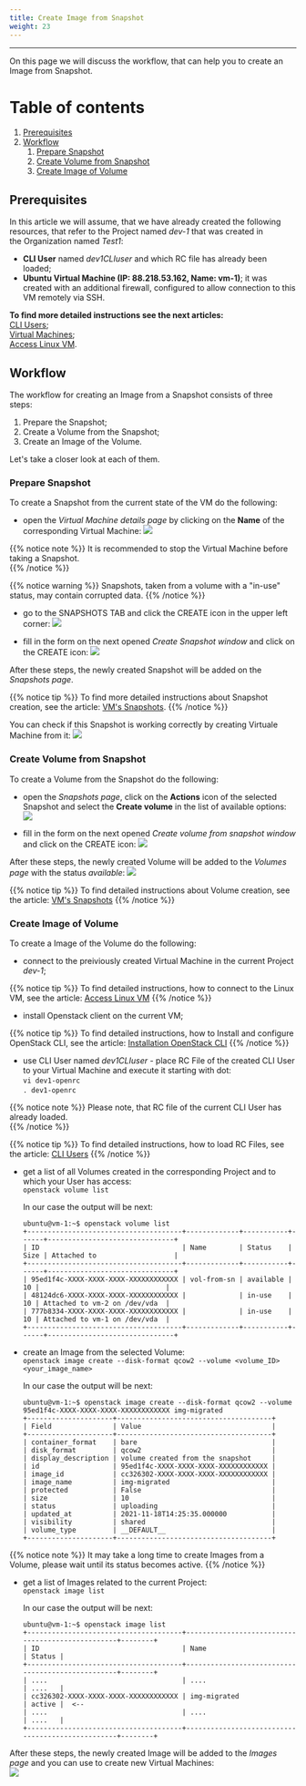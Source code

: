```yaml
---
title: Create Image from Snapshot
weight: 23
---
```

___
On this page we will discuss the workflow, that can help you to create an Image from Snapshot.

# Table of contents
1. [Prerequisites](#prerequisites)
2. [Workflow](#workflow)
    1. [Prepare Snapshot](#prepare-snapshot)
    2. [Create Volume from Snapshot](#create-volume-from-snapshot)
    3. [Create Image of Volume](#create-image-of-volume)



## Prerequisites
In this article we will assume, that we have already created the following resources, that refer to the Project named *dev-1* that was created in the Organization named *Test1*: 

  - **CLI User** named *dev1CLIuser* and which RC file has already been loaded;  
  - **Ubuntu Virtual Machine (IP: 88.218.53.162, Name: vm-1)**; it was created with an additional firewall, configured to allow connection to this VM remotely via SSH.    
  
**To find more detailed instructions see the next articles:**   
    [CLI Users](https://docs.ventuscloud.eu/products/security/cli-users/);   
    [Virtual Machines](https://docs.ventuscloud.eu/products/compute/virtual-machines/);      
    [Access Linux VM](https://docs.ventuscloud.eu/products/compute/connect-linux-vm/).       

## Workflow  
The workflow for creating an Image from a Snapshot consists of three steps:
1. Prepare the Snapshot;
2. Create a Volume from the Snapshot;
3. Create an Image of the Volume.

Let's take a closer look at each of them.

### Prepare Snapshot
To create a Snapshot from the current state of the VM do the following:
- open the *Virtual Machine details page* by clicking on the **Name** of the corresponding Virtual Machine:
![](../../../assets/images/tutorials/0-6.png?classes=border,shadow) 

{{% notice note %}}
It is recommended to stop the Virtual Machine before taking a Snapshot.  
{{% /notice %}} 

{{% notice warning %}}
Snapshots, taken from a volume with a "in-use" status, may contain corrupted data.
{{% /notice %}} 

- go to the SNAPSHOTS TAB and click the CREATE icon in the upper left corner:
![](../../../assets/images/tutorials/0-7.png?classes=border,shadow) 

- fill in the form on the next opened *Create Snapshot window* and click on the CREATE icon:
![](../../../assets/images/tutorials/0-8.png?classes=border,shadow)

After these steps, the newly created Snapshot will be added on the *Snapshots page*.

{{% notice tip %}}
To find more detailed instructions about Snapshot creation, see the article: [VM's Snapshots](https://docs.ventuscloud.eu/products/storage/manage-snapshots/).
{{% /notice %}} 

You can check if this Snapshot is working correctly by creating Virtuale Machine from it:
![](../../../assets/images/tutorials/0-4.png?classes=border,shadow)


### Create Volume from Snapshot
To create a Volume from the Snapshot do the following:

- open the *Snapshots page*, click on the **Actions** icon of the selected Snapshot and select the **Create volume** in the list of available options:
![](../../assets/images/tutorials/15.png?classes=border,shadow) 

- fill in the form on the next opened *Create volume from snapshot window* and click on the CREATE icon:
![](../../assets/images/tutorials/16.png?classes=border,shadow) 

After these steps, the newly created Volume will be added to the *Volumes page* with the status *available*:
![](../../assets/images/tutorials/16.png?classes=border,shadow) 

{{% notice tip %}}
To find detailed instructions about Volume creation, see the article: [VM's Snapshots](https://docs.ventuscloud.eu/products/storage/manage-snapshots/) 
{{% /notice %}} 

### Create Image of Volume
To create a Image of the Volume do the following:

- connect to the preiviously created Virtual Machine in the current Project *dev-1*; 

{{% notice tip %}}
To find detailed instructions, how to connect to the Linux VM, see the article: [Access Linux VM](https://docs.ventuscloud.eu/products/compute/connect-linux-vm/)
{{% /notice %}} 

- install Openstack client on the current VM;

{{% notice tip %}}
To find detailed instructions, how to Install and configure OpenStack CLI, see the article: [Installation OpenStack CLI](https://docs.ventuscloud.eu/tutorials-advanced/installation-openstack-cli/)
{{% /notice %}} 

- use CLI User named *dev1CLIuser* - place RC File of the created CLI User to your Virtual Machine and execute it starting with dot:  
    `vi dev1-openrc`    
    `. dev1-openrc`  

{{% notice note %}}
Please note, that RC file of the current CLI User has already loaded.   
{{% /notice %}} 

{{% notice tip %}}
To find detailed instructions, how to load RC Files, see the article: [CLI Users](https://docs.ventuscloud.eu/products/security/cli-users/)
{{% /notice %}}   

- get a list of all Volumes created in the corresponding Project and to which your User has access:  
    `openstack volume list`      

    In our case the output will be next:    
    ```
    ubuntu@vm-1:~$ openstack volume list
    +--------------------------------------+-------------+-----------+------+-------------------------------+
    | ID                                   | Name        | Status    | Size | Attached to                   |
    +--------------------------------------+-------------+-----------+------+-------------------------------+
    | 95ed1f4c-XXXX-XXXX-XXXX-XXXXXXXXXXXX | vol-from-sn | available |   10 |                               |
    | 48124dc6-XXXX-XXXX-XXXX-XXXXXXXXXXXX |             | in-use    |   10 | Attached to vm-2 on /dev/vda  |
    | 777b8334-XXXX-XXXX-XXXX-XXXXXXXXXXXX |             | in-use    |   10 | Attached to vm-1 on /dev/vda  |
    +--------------------------------------+-------------+-----------+------+-------------------------------+
    ```
- create an Image from the selected Volume:    
    `openstack image create --disk-format qcow2 --volume <volume_ID> <your_image_name>`   

    In our case the output will be next:    
    ```
    ubuntu@vm-1:~$ openstack image create --disk-format qcow2 --volume 95ed1f4c-XXXX-XXXX-XXXX-XXXXXXXXXXXX img-migrated    
    +---------------------+--------------------------------------+
    | Field               | Value                                |
    +---------------------+--------------------------------------+
    | container_format    | bare                                 |
    | disk_format         | qcow2                                |
    | display_description | volume created from the snapshot     |
    | id                  | 95ed1f4c-XXXX-XXXX-XXXX-XXXXXXXXXXXX |
    | image_id            | cc326302-XXXX-XXXX-XXXX-XXXXXXXXXXXX |
    | image_name          | img-migrated                         |
    | protected           | False                                |
    | size                | 10                                   |
    | status              | uploading                            |
    | updated_at          | 2021-11-18T14:25:35.000000           |
    | visibility          | shared                               |
    | volume_type         | __DEFAULT__                          |
    +---------------------+--------------------------------------+
    ```

{{% notice note %}}
It may take a long time to create Images from a Volume, please wait until its status becomes active.
{{% /notice %}} 

- get a list of Images related to the current Project:  
    `openstack image list`    

    In our case the output will be next:  
    ```  
    ubuntu@vm-1:~$ openstack image list  
    +--------------------------------------+--------------------------------------------------+--------+
    | ID                                   | Name                                             | Status |
    +--------------------------------------+--------------------------------------------------+--------+
    | ....                                 | ....                                             | ....   |
    | cc326302-XXXX-XXXX-XXXX-XXXXXXXXXXXX | img-migrated                                     | active |  <--
    | ....                                 | ....                                             | ....   |
    +--------------------------------------+--------------------------------------------------+--------+
    ```

After these steps, the newly created Image will be added to the *Images page* and you can use to create new Virtual Machines:   
![](../../assets/images/tutorials/0-9.png?classes=border,shadow) 
